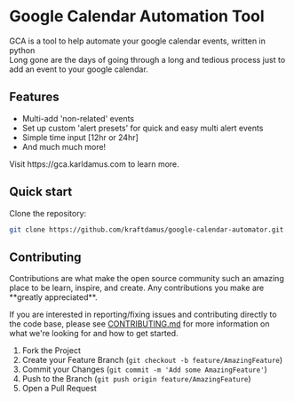 # Google Calendar Automation Tool
GCA is a tool to help automate your google calendar events, written in python
<br>
Long gone are the days of going through a long and tedious process just to add an event to your google calendar.
<h2>Features</h2>
<ul>
<li>Multi-add 'non-related' events</li>
<li>Set up custom 'alert presets' for quick and easy multi alert events</li>
<li>Simple time input [12hr or 24hr]</li>
<li>And much much more!</li>
</ul>
Visit https://gca.karldamus.com to learn more.

<h2>Quick start</h2>
Clone the repository:

```sh
git clone https://github.com/kraftdamus/google-calendar-automator.git
```

<h2>Contributing</h2>
Contributions are what make the open source community such an amazing place to be learn, inspire, and create. Any contributions you make are **greatly appreciated**.

If you are interested in reporting/fixing issues and contributing directly to the code base, please see [CONTRIBUTING.md](CONTRIBUTING.md) for more information on what we're looking for and how to get started.

1. Fork the Project
2. Create your Feature Branch (`git checkout -b feature/AmazingFeature`)
3. Commit your Changes (`git commit -m 'Add some AmazingFeature'`)
4. Push to the Branch (`git push origin feature/AmazingFeature`)
5. Open a Pull Request
